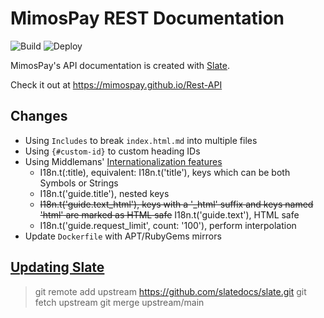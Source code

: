 # MimosPay REST Documentation

![Build](https://github.com/MimosPay/Rest-API/workflows/Build/badge.svg)
![Deploy](https://github.com/MimosPay/Rest-API/workflows/Deploy/badge.svg)

MimosPay's API documentation is created with [Slate](https://github.com/slatedocs/slate).

Check it out at https://mimospay.github.io/Rest-API

## Changes

- Using `Includes` to break `index.html.md` into multiple files
- Using `{#custom-id}` to custom heading IDs
- Using Middlemans' [Internationalization features](https://middlemanapp.com/advanced/localization/)
  * I18n.t(:title), equivalent: I18n.t('title'), keys which can be both Symbols or Strings
  * I18n.t('guide.title'), nested keys
  * ~~I18n.t('guide.text_html'), keys with a '_html' suffix and keys named 'html' are marked as HTML safe~~ I18n.t('guide.text'), HTML safe
  * I18n.t('guide.request_limit', count: '100'), perform interpolation
- Update `Dockerfile` with APT/RubyGems mirrors

## [Updating Slate](https://github.com/slatedocs/slate/wiki/Updating-Slate)

> git remote add upstream https://github.com/slatedocs/slate.git
> git fetch upstream
> git merge upstream/main
